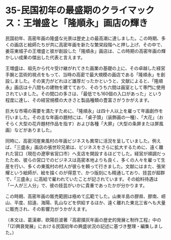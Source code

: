 # 35-民国初年の最盛期のクライマックス：王増盛と「隆順永」画店の輝き

民国初年、高密年画の隆盛な光景は歴史上の最高潮に達しました。この時期、多くの画店と絵師たちが共に高密年画を新たな繁栄段階へと押し上げ、その中で、姜荘東城子の王増盛と彼が創設した「隆順永」画店は、この時期の高密年画の輝かしい成果の傑出した代表と言えます。

王増盛は、祖先から代々受け継がれてきた画業の基礎の上に、その卓越した経営手腕と芸術的視点をもって、当時の高密で最大規模の画店である「隆順永」を創設しました。その実力がどれほど雄厚だったかというと、文献によると、「隆順永」画店は十八間もの建物を建てており、そのうち六間は画室として専門に使用されていました。その間口の多さは、「最低でも160個の入口があった」という程度に達し、その経営規模の大きさと製品種類の豊富さがうかがえます。

巨大な市場の需要を満たすために、「隆順永」は四十人以上を雇って年画創作を行いました。その主な年画の題材には、「桌子頭」（装飾画の一種）、「大花」（おそらく大型の花卉題材作品を指す）および各種「大屏」（大型の条屏または屏風画）などがありました。

同時に、高密河崖東風村の年画ビジネスも異常に活況を呈していました。例えば、「三盛永」画店の張世珍兄弟は、ビジネスをさらに拡大するために、遠く離れた営口（現在の遼寧省営口市）へ支店を開設するほどでした。経営が順調だったため、彼らの営口でのビジネスは高密本地よりも良く、多くの人々を雇って生産を行い、多くの東風村の村人が彼らを頼って行きました。文献にはまた、張栄耀という絵師が、絵を描くのが得意で、かつ版刻にも精通しており、技芸が超群で、「三盛永」に高給で雇われていたことが記されています。その給料待遇は「一人が三人分」で、彼の技芸がいかに貴重であったかが分かります。

この時期、高密年画の販売範囲は極めて広範でした。山東半島の膠県、膠南、崂山、平度、招遠、海陽、乳山などを供給するほか、遠く離れた東北三省へも大量に販売され、その影響力がうかがえます。

（本文は、葛漢卿、欧陽巨波著『高密撲灰年画の歴史的発展と制作工程』中の「(2)興衰発展」における民国初年の興盛状況の記述に基づき整理・編集しました。）
